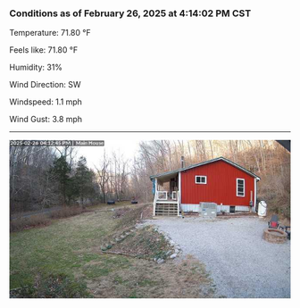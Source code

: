 ### Conditions as of February 26, 2025 at 4:14:02 PM CST 

Temperature: 71.80 &deg;F

Feels like: 71.80 &deg;F

Humidity: 31%

Wind Direction: SW

Windspeed: 1.1 mph

Wind Gust: 3.8 mph

---

<img src="./images/latest.jpeg"/>

